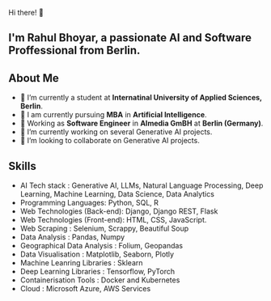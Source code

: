 Hi there! 👋

## I'm **Rahul Bhoyar**, a passionate **AI** and **Software Proffessional** from Berlin.

## About Me

- 🔭 I’m currently a student at **Internatinal University of Applied Sciences, Berlin**.
- 🔭 I am currently pursuing **MBA** in **Artificial Intelligence**.
- 🔭 Working as **Software Engineer** in **Almedia GmBH** at **Berlin (Germany)**.
- 🌱 I’m currently working on several Generative AI projects.
- 👯 I’m looking to collaborate on Generative AI projects.

## Skills
- AI Tech stack : Generative AI, LLMs, Natural Language Processing, Deep Learning, Machine Learning, Data Science, Data Analytics
- Programming Languages: Python, SQL, R
- Web Technologies (Back-end): Django, Django REST, Flask
- Web Technologies (Front-end): HTML, CSS, JavaScript.
- Web Scraping : Selenium, Scrappy, Beautiful Soup
- Data Analysis : Pandas, Numpy
- Geographical Data Analysis : Folium, Geopandas
- Data Visualisation : Matplotlib, Seaborn, Plotly
- Machine Leanring Libraries : Sklearn
- Deep Learning Libraries : Tensorflow, PyTorch
- Containerisation Tools : Docker and Kubernetes
- Cloud : Microsoft Azure, AWS Services


